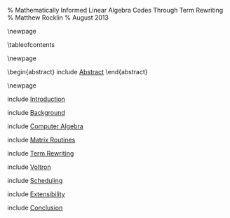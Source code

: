 % Mathematically Informed Linear Algebra Codes Through Term Rewriting
% Matthew Rocklin
% August 2013

\newpage

\tableofcontents

\newpage

\begin{abstract}
include [Abstract](abstract.md)
\end{abstract}

\newpage

include [Introduction](introduction.md)

include [Background](background.md)

include [Computer Algebra](cas.md)

include [Matrix Routines](computations.md)

include [Term Rewriting](term-rewrite-system.md)

include [Voltron](voltron.md)

include [Scheduling](static-scheduling.md)

include [Extensibility](extensibility.md)

include [Conclusion](conclusion.md)
